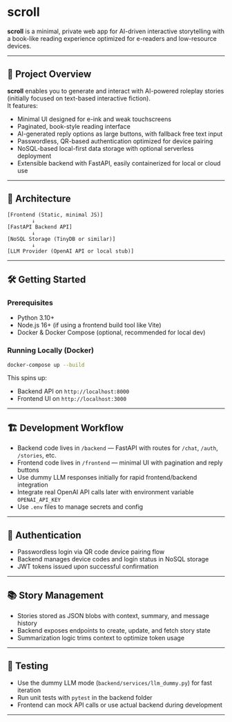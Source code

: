 # scroll

**scroll** is a minimal, private web app for AI-driven interactive storytelling with a book-like reading experience optimized for e-readers and low-resource devices.

---

## 🚀 Project Overview

**scroll** enables you to generate and interact with AI-powered roleplay stories (initially focused on text-based interactive fiction).  
It features:

- Minimal UI designed for e-ink and weak touchscreens  
- Paginated, book-style reading interface  
- AI-generated reply options as large buttons, with fallback free text input  
- Passwordless, QR-based authentication optimized for device pairing  
- NoSQL-based local-first data storage with optional serverless deployment  
- Extensible backend with FastAPI, easily containerized for local or cloud use

---

## 🧱 Architecture

```
[Frontend (Static, minimal JS)]
        ↓
[FastAPI Backend API]
        ↓
[NoSQL Storage (TinyDB or similar)]
        ↓
[LLM Provider (OpenAI API or local stub)]
```

---

## 🛠️ Getting Started

### Prerequisites

- Python 3.10+  
- Node.js 16+ (if using a frontend build tool like Vite)  
- Docker & Docker Compose (optional, recommended for local dev)  

### Running Locally (Docker)

```bash
docker-compose up --build
```

This spins up:

- Backend API on `http://localhost:8000`  
- Frontend UI on `http://localhost:3000`

---

## 🏗️ Development Workflow

- Backend code lives in `/backend` — FastAPI with routes for `/chat`, `/auth`, `/stories`, etc.  
- Frontend code lives in `/frontend` — minimal UI with pagination and reply buttons  
- Use dummy LLM responses initially for rapid frontend/backend integration  
- Integrate real OpenAI API calls later with environment variable `OPENAI_API_KEY`  
- Use `.env` files to manage secrets and config  

---

## 🔐 Authentication

- Passwordless login via QR code device pairing flow  
- Backend manages device codes and login status in NoSQL storage  
- JWT tokens issued upon successful confirmation  

---

## 📚 Story Management

- Stories stored as JSON blobs with context, summary, and message history  
- Backend exposes endpoints to create, update, and fetch story state  
- Summarization logic trims context to optimize token usage  

---

## 🧪 Testing

- Use the dummy LLM mode (`backend/services/llm_dummy.py`) for fast iteration  
- Run unit tests with `pytest` in the backend folder  
- Frontend can mock API calls or use actual backend during development  

---